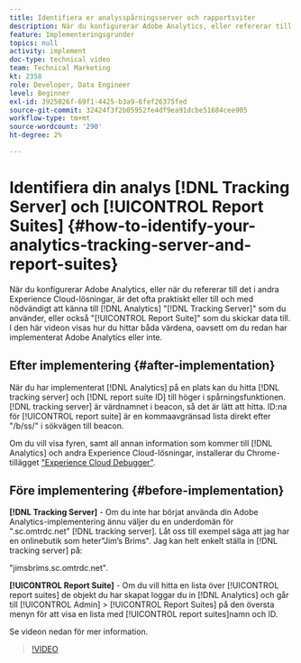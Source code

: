 ```yaml
---
title: Identifiera er analysspårningsserver och rapportsviter
description: När du konfigurerar Adobe Analytics, eller refererar till det i andra Experience Cloud-lösningar, är det ofta praktiskt eller till och med nödvändigt att känna till den analysserver som du använder, eller den rapportsvit som du skickar data till. I den här videon visas hur du hittar båda värdena, oavsett om du redan har implementerat Adobe Analytics eller inte.
feature: Implementeringsgrunder
topics: null
activity: implement
doc-type: technical video
team: Technical Marketing
kt: 2358
role: Developer, Data Engineer
level: Beginner
exl-id: 3925026f-69f1-4425-b3a9-6fef26375fed
source-git-commit: 32424f3f2b05952fe4df9ea91dcbe51684cee905
workflow-type: tm+mt
source-wordcount: '290'
ht-degree: 2%

---
```


# Identifiera din analys [!DNL Tracking Server] och [!UICONTROL Report Suites] {#how-to-identify-your-analytics-tracking-server-and-report-suites}

När du konfigurerar Adobe Analytics, eller när du refererar till det i andra Experience Cloud-lösningar, är det ofta praktiskt eller till och med nödvändigt att känna till [!DNL Analytics] &quot;[!DNL Tracking Server]&quot; som du använder, eller också &quot;[!UICONTROL Report Suite]&quot; som du skickar data till. I den här videon visas hur du hittar båda värdena, oavsett om du redan har implementerat Adobe Analytics eller inte.

## Efter implementering {#after-implementation}

När du har implementerat [!DNL Analytics] på en plats kan du hitta [!DNL tracking server] och [!DNL report suite ID] till höger i spårningsfunktionen. [!DNL tracking server] är värdnamnet i beacon, så det är lätt att hitta. ID:na för [!UICONTROL report suite] är en kommaavgränsad lista direkt efter &quot;/b/ss/&quot; i sökvägen till beacon.

Om du vill visa fyren, samt all annan information som kommer till [!DNL Analytics] och andra Experience Cloud-lösningar, installerar du Chrome-tillägget [&quot;Experience Cloud Debugger&quot;](https://chrome.google.com/webstore/detail/adobe-experience-cloud-de/ocdmogmohccmeicdhlhhgepeaijenapj?hl=sv).

## Före implementering {#before-implementation}

**[!DNL Tracking Server]** - Om du inte har börjat använda din Adobe Analytics-implementering ännu väljer du en underdomän för &quot;.sc.omtrdc.net&quot;  [!DNL tracking server]. Låt oss till exempel säga att jag har en onlinebutik som heter&quot;Jim’s Brims&quot;. Jag kan helt enkelt ställa in [!DNL tracking server] på:

&quot;jimsbrims.sc.omtrdc.net&quot;.

**[!UICONTROL Report Suite]** - Om du vill hitta en lista över  [!UICONTROL report suites] de objekt du har skapat loggar du in  [!DNL Analytics] och går till  [!UICONTROL Admin] >  [!UICONTROL Report Suites] på den översta menyn för att visa en lista med  [!UICONTROL report suites]namn och ID.

Se videon nedan för mer information.

>[!VIDEO](https://video.tv.adobe.com/v/26061/?quality=12)
